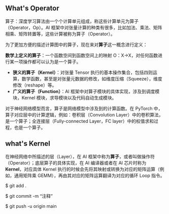 ## What's Operator

算子：深度学习算法由一个个计算单元组成，称这些计算单元为算子（Operator，Op）。AI 框架中对张量计算的种类有很多，比如加法、乘法、矩阵相乘、矩阵转置等，这些计算被称为算子（Operator）。

为了更加方便的描述计算图中的算子，现在来对**算子**这一概念进行定义：

**数学上定义的算子**：一个函数空间到函数空间上的映射 O：X→X，对任何函数进行某一项操作都可以认为是一个算子。

- **狭义的算子（Kernel）**：对张量 Tensor 执行的基本操作集合，包括四则运算，数学函数，甚至是对张量元数据的修改，如维度压缩（Squeeze），维度修改（reshape）等。
- **广义的算子（Function）**：AI 框架中对算子模块的具体实现，涉及到调度模块，Kernel 模块，求导模块以及代码自动生成模块。

对于神经网络模型而言，算子是网络模型中涉及到的计算函数。在 PyTorch 中，算子对应层中的计算逻辑，例如：卷积层（Convolution Layer）中的卷积算法，是一个算子；全连接层（Fully-connected Layer，FC layer）中的权值求和过程，也是一个算子。

## what's Kernel

在神经网络中所描述的层（Layer），在 AI 框架中称为**算子**，或者叫做操作符（Operator）；底层算子的具体实现，在 AI 编译器或者在 AI 芯片时称为 **Kernel**，对应具体 Kernel 执行的时候会先将其映射或转换为对应的矩阵运算（例如，通用矩阵乘 GEMM），再由其对应的矩阵运算翻译为对应的循环 Loop 指令。



$ git add .

$ git commit -m “注释”

$ git push -u origin main
